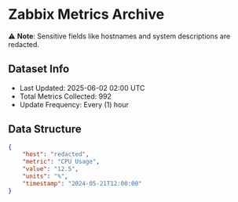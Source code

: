 # Zabbix Metrics Archive

⚠️ **Note**: Sensitive fields like hostnames and system descriptions are redacted.

## Dataset Info
- Last Updated: 2025-06-02 02:00 UTC
- Total Metrics Collected: 992
- Update Frequency: Every (1) hour

## Data Structure
```json
{
    "host": "redacted",
    "metric": "CPU Usage",
    "value": "12.5",
    "units": "%",
    "timestamp": "2024-05-21T12:00:00"
}
```
